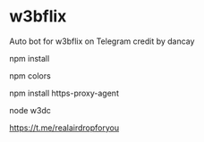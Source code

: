 # w3bflix
Auto bot for w3bflix on Telegram credit by dancay

npm install

npm colors

 npm install https-proxy-agent

node w3dc

https://t.me/realairdropforyou
